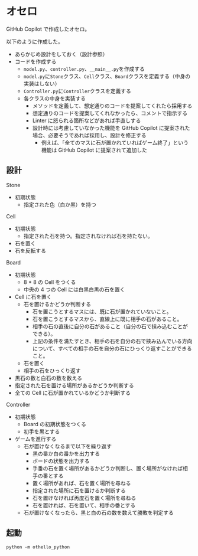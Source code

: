 # オセロ

GitHub Copilot で作成したオセロ。

以下のように作成した。

- あらかじめ設計をしておく（設計参照）
- コードを作成する
  - `model.py`、`controller.py`、`__main__.py`を作成する
  - `model.py`に`Stone`クラス、`Cell`クラス、`Board`クラスを定義する（中身の実装はしない）
  - `Controller.py`に`Controller`クラスを定義する
  - 各クラスの中身を実装する
    - メソッドを定義して、想定通りのコードを提案してくれたら採用する
    - 想定通りのコードを提案してくれなかったら、コメントで指示する
    - Linter に怒られる箇所などがあれば手直しする
    - 設計時には考慮していなかった機能を GitHub Copilot に提案された場合、必要そうであれば採用し、設計を修正する
      - 例えば、「全てのマスに石が置かれていればゲーム終了」という機能は GitHub Copilot に提案されて追加した

## 設計

Stone

- 初期状態
  - 指定された色（白か黒）を持つ

Cell

- 初期状態
  - 指定された石を持つ。指定されなければ石を持たない。
- 石を置く
- 石を反転する

Board

- 初期状態
  - 8 \* 8 の Cell をつくる
  - 中央の 4 つの Cell には白黒白黒の石を置く
- Cell に石を置く
  - 石を置けるかどうか判断する
    - 石を置こうとするマスには、既に石が置かれていないこと。
    - 石を置こうとするマスから、直線上に既に相手の石があること。
    - 相手の石の直後に自分の石があること（自分の石で挟み込むことができる）。
    - 上記の条件を満たすとき、相手の石を自分の石で挟み込んでいる方向について、すべての相手の石を自分の石にひっくり返すことができること。
  - 石を置く
  - 相手の石をひっくり返す
- 黒石の数と白石の数を数える
- 指定された石を置ける場所があるかどうか判断する
- 全ての Cell に石が置かれているかどうか判断する

Controller

- 初期状態
  - Board の初期状態をつくる
  - 初手を黒とする
- ゲームを進行する
  - 石が置けなくなるまで以下を繰り返す
    - 黒の番か白の番かを出力する
    - ボードの状態を出力する
    - 手番の石を置く場所があるかどうか判断し、置く場所がなければ相手の番とする
    - 置く場所があれば、石を置く場所を尋ねる
    - 指定された場所に石を置けるか判断する
    - 石を置けなければ再度石を置く場所を尋ねる
    - 石を置ければ、石を置いて、相手の番とする
  - 石が置けなくなったら、黒と白の石の数を数えて勝敗を判定する

## 起動

```shell
python -m othello_python
```
